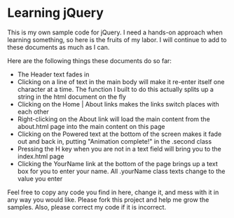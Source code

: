 # Learning jQuery

This is my own sample code for jQuery. I need a hands-on approach when learning something, so here is the fruits of my labor. I will continue to add to these documents as much as I can.

Here are the following things these documents do so far:

* The Header text fades in
* Clicking on a line of text in the main body will make it re-enter itself one character at a time. The function I built to do this actually splits up a string in the html document on the fly
* Clicking on the Home | About links makes the links switch places with each other
* Right-clicking on the About link will load the main content from the about.html page into the main content on this page
* Clicking on the Powered text at the bottom of the screen makes it fade out and back in, putting "Animation complete!" in the .second class
* Pressing the H key when you are not in a text field will bring you to the index.html page
* Clicking the YourName link at the bottom of the page brings up a text box for you to enter your name. All .yourName class texts change to the value you enter

Feel free to copy any code you find in here, change it, and mess with it in any way you would like. Please fork this project and help me grow the samples. Also, please correct my code if it is incorrect.